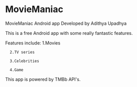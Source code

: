 # MovieManiac
MovieManiac Android app
Developed by Adithya Upadhya

This is a free Android app with some really fantastic features.

Features include:
      1.Movies
      
      2.TV series
      
      3.Celebrities
      
      4.Game

This app is powered by TMBb API's.

